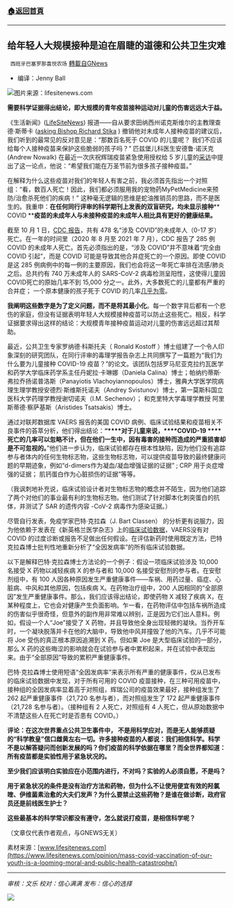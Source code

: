 ###  [:house:返回首頁](https://github.com/ourhimalayas/txt)
---


## 给年轻人大规模接种是迫在眉睫的道德和公共卫生灾难
` 西班牙巴塞罗那喜悦农场` [轉載自GNews](https://gnews.org/zh-hans/1591104/)

- 编译：Jenny Ball


![](https://assets.gnews.org/wp-content/uploads/2021/10/Child_vaccine-810x500-810x500-1.jpeg)图片来源：lifesitenews.com

**需要科学证据得出结论，即大规模的青年疫苗接种运动对儿童的伤害远远大于益。**

《生活新闻》([LifeSiteNews](https://www.lifesitenews.com/)) 报道——自从要求田纳西州诺克斯维尔的主教理查德·斯蒂卡 ([asking Bishop Richard Stika](https://www.lifesitenews.com/opinion/dozens-of-catholics-ask-bishop-to-revoke-vaccination-recommendation-for-minors/) ) 撤销他对未成年人接种疫苗的建议后，我们听到的最常见的反对意见是：“那数百名死于 COVID 的儿童呢？ 我们不应该给每个人接种疫苗来保护这些脆弱的孩子吗？” 匹兹堡儿科医生安德鲁·诺沃克 (Andrew Nowalk) 在最近一次庆祝辉瑞疫苗紧急使用授权给 5 岁儿童的[采访](https://triblive.com/local/regional/pittsburgh-pediatrician-hopes-a-lot-of-kids-vaccinated-by-halloween/)中提出了这一论点，他说：“希望我们能在万圣节前为很多孩子接种疫苗。”

在解释为什么这些疫苗对我们的年轻人有害之前，我必须首先指出一个对照组：“看，数百人死亡！因此，我们都必须服用我的宠物药MyPetMedicine来预防/治愈杀死他们的疾病！” 这种毫无逻辑的思维是蛇油推销员的思路，而不是医生的。我重申：**在任何同行评审的科学期刊上发表的双盲研究，均未显示接种**** COVID ****疫苗的未成年人与未接种疫苗的未成年人相比具有更好的健康结果。**

截至 10 月 1 日，[CDC 报告](https://www.cdc.gov/nchs/nvss/vsrr/covid_weekly/index.htm#SexAndAge)，共有 478 名“涉及 COVID”的未成年人（0-17 岁）死亡。在一年的时间里（2020 年 8 月至 2021 年 7 月），CDC 报告了 285 例 COVID 的未成年人死亡。首先必须指出的是，“涉及 COVID”并不意味着“完全由 COVID 引起”，而是 COVID 可能是导致其他合并症死亡的一个原因。即使 COVID 是这 285 例病例中的每一例的主要原因，我们也会将这一年死亡率排在流感/肺炎之后。总共约有 740 万未成年人的 SARS-CoV-2 病毒检测呈阳性，这使得儿童因 COVID死亡的原始几率不到 15,000 分之一。此外，大多数死亡的儿童都有严重的合并症； 一个原本健康的孩子死于 COVID 的几率[几乎为零](https://www.wsj.com/articles/cdc-covid-19-coronavirus-vaccine-side-effects-hospitalization-kids-11626706868)。

**我阐明这些数字是为了定义问题，而不是将其最小化**。每一个数字背后都有一个悲伤的家庭，但没有证据表明年轻人大规模接种疫苗可以防止这些死亡。相反，科学证据要求得出这样的结论：大规模青年接种疫苗运动对儿童的伤害远远超过其帮助。

最近，公共卫生专家罗纳德·科斯托夫（ Ronald Kostoff ）博士组建了一个令人印象深刻的研究团队，在同行评审的毒理学报告杂志上共同撰写了一篇题为“我们为什么要为儿童接种 COVID-19 疫苗？”的论文。该团队包括罗马尼亚克拉约瓦医学和药学大学临床药学系主任丹妮拉·卡琳娜（Daniela Calina）博士；帕纳约蒂斯·弗拉乔扬诺普洛斯（Panayiotis Vlachoyiannopoulos）博士，雅典大学医学院病理生理学教授安德烈·斯维斯托诺夫（Andrey Svistunov）博士，第一莫斯科国立医科大学药理学教授谢切诺夫（I.M. Sechenov）； 和克里特大学毒理学教授 阿里斯蒂德·察萨基斯（Aristides Tsatsakis）博士。

通过对联邦数据库 VAERS 报告的美国 COVID 病例、临床试验结果和疫苗相关不良事件的荟萃分析，他们得出结论：**“****对于儿童来说，****COVID-19 ****死亡的几率可以忽略不计，但在他们一生中，因有毒害的接种而造成的严重损害却是不可忽视的。**”他们进一步认为，临床试验都存在根本性缺陷，因为他们没有追踪参与者体内的任何生物标志物，这些生物标志物，可以提供疫苗导致的最终健康问题的早期迹象，例如“d-dimers作为凝血/凝血增强证据的证据” ; CRP 用于炎症增强的证据； 肌钙蛋白作为心脏损伤的证据”等等。

（我讽刺地补充说，临床试验设计者对生物标志物的概念并不陌生，因为他们追踪了两个对他们的事业最有利的生物标志物。他们测试了针对脚本化刺突蛋白的抗体，并测试了 SAR 的遗传内容 -CoV-2 病毒作为感染证据。）

尽管自行发表，免疫学家巴特·克拉森（J. Bart Classen） 的分析更有说服力，因为他依赖于发表在《新英格兰医学杂志》上的[临床试验数据](https://www.scivisionpub.com/pdfs/us-covid19-vaccines-proven-to-cause-more-harm-than-good-based-on-pivotal-clinical-trial-data-analyzed-using-the-proper-scientific--1811.pdf)，VAERS没有对 COVID 的过度诊断或报告不足做出任何假设。在评估新药时使用既定方法，巴特克拉森博士批判性地重新分析了“全因发病率”的所有临床试验数据。

以下是解释巴特·克拉森博士方法论的一个例子：假设一项临床试验涉及 10,000 名接受 X 药物以减轻疾病 X 的参与者和 10,000 名接受安慰剂的参与者。在安慰剂组中，有 100 人因各种原因发生严重健康事件——车祸、用药过量、癌症、心脏病、中风和其他原因，包括疾病 X。在药物治疗组中，200 人因相同的“全部原因”发生严重健康事件。那么，我们应该得出结论，即使药物 X 减轻了疾病 X，在某种程度上，它也会对健康产生负面影响。乍一看，在药物评估中包括车祸所造成的伤害似乎很奇怪，但意外的副作用非常难以辨别，正是因为它们出人意料。例如，假设一个人“Joe”接受了 X 药物，并且导致他全身出现轻微的凝块。当乔开车时，一个凝块脱落并卡在他的大脑中，导致他中风并撞毁了他的汽车。几乎不可能将 Joe 受伤的真正根本原因追溯到 X 药。但如果 Joe 是大型临床试验的一部分，那么 X 药的这些晦涩的影响就会在试验参与者中累积起来，并在试验中表现出来。由于“全部原因”导致的累积严重健康事件。

巴特·克拉森博士使用短语“全因发病率”来表示所有严重的健康事件，仅从已发布的临床试验数据中发现，对于所有可用的 COVID 疫苗接种，在三种可用疫苗中，接种组的全因发病率显着高于对照组，辉瑞公司的疫苗效果最好，接种组发生了 262 起严重健康事件（21,720 名参与者），而对照组发生了 172 起严重健康事件（21,728 名参与者）。（接种组有 2 人死亡，对照组有 4 人死亡，但从原始数据中不清楚这些人在死亡时是否患有 COVID。）

**评论：在这次世界重点公共卫生事件中， 不是用科学应对，而是无人能够质疑的“科学教皇”信口雌黄左右一切。许多接种疫苗的人都说：我们相信科学。科学不是以解答疑问而创新发展的吗？你们疫苗的科学依据在哪里？而全世界都知道：所有疫苗都是实验性用于紧急状况的。**

**至少我们应该明白实验应在小范围内进行，不对吗？实验的人必须自愿，不是吗？**

**用于紧急状况的条件是没有治疗方法和药物，但为什么不让使用便宜有效的羟氯喹、伊维菌素治愈的大夫们发声？为什么要禁止这些药物？是谁在做诊断，政府官员还是前线医生护士？**

**这些最基本的科学常识都没有遵守，怎么就说打疫苗，是相信科学呢？**

（文章仅代表作者观点，与GNEWS无关）

素材来源：[www.lifesitenews.com](https://www.lifesitenews.com/opinion/mass-covid-vaccination-of-our-youth-is-a-looming-moral-and-public-health-catastrophe/)

* * *

*审核：文乐
校对：信心满满
发布：信心的选择*

![](https://assets.gnews.org/wp-content/uploads/2021/10/GNEWS_CH.-1-1.jpeg)
